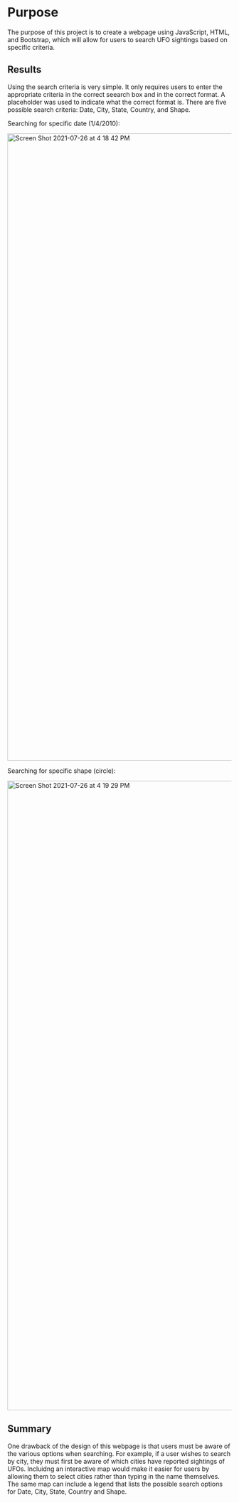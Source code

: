 # Purpose 

The purpose of this project is to create a webpage using JavaScript, HTML, and Bootstrap, which will allow for users to search UFO sightings based on specific criteria. 

## Results 

Using the search criteria is very simple. It only requires users to enter the appropriate criteria in the correct seearch box and in the correct format. A placeholder was used to indicate what the correct format is. There are five possible search criteria: Date, City, State, Country, and Shape. 

Searching for specific date (1/4/2010): 

<img width="1409" alt="Screen Shot 2021-07-26 at 4 18 42 PM" src="https://user-images.githubusercontent.com/83051034/127066463-decd24cb-d092-4a6b-b59a-5af9ed59af19.png">

Searching for specific shape (circle):

<img width="1414" alt="Screen Shot 2021-07-26 at 4 19 29 PM" src="https://user-images.githubusercontent.com/83051034/127066548-5a266e14-8e8c-4cea-ab82-8455269a397e.png">

## Summary 

One drawback of the design of this webpage is that users must be aware of the various options when searching. For example, if a user wishes to search by city, they must first be aware of which cities have reported sightings of UFOs. Incluidng an interactive map would make it easier for users by allowing them to select cities rather than typing in the name themselves. The same map can include a legend that lists the possible search options for Date, City, State, Country and Shape. 
